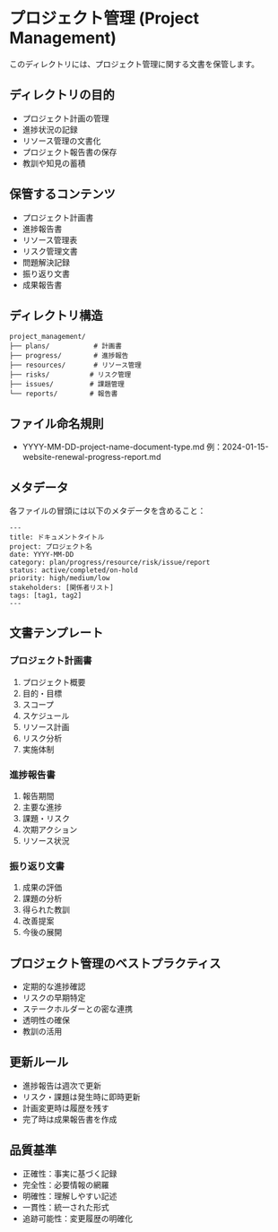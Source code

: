 # プロジェクト管理 (Project Management)

このディレクトリには、プロジェクト管理に関する文書を保管します。

## ディレクトリの目的
- プロジェクト計画の管理
- 進捗状況の記録
- リソース管理の文書化
- プロジェクト報告書の保存
- 教訓や知見の蓄積

## 保管するコンテンツ
- プロジェクト計画書
- 進捗報告書
- リソース管理表
- リスク管理文書
- 問題解決記録
- 振り返り文書
- 成果報告書

## ディレクトリ構造
```
project_management/
├── plans/           # 計画書
├── progress/        # 進捗報告
├── resources/       # リソース管理
├── risks/          # リスク管理
├── issues/         # 課題管理
└── reports/        # 報告書
```

## ファイル命名規則
- YYYY-MM-DD-project-name-document-type.md
  例：2024-01-15-website-renewal-progress-report.md

## メタデータ
各ファイルの冒頭には以下のメタデータを含めること：
```
---
title: ドキュメントタイトル
project: プロジェクト名
date: YYYY-MM-DD
category: plan/progress/resource/risk/issue/report
status: active/completed/on-hold
priority: high/medium/low
stakeholders: [関係者リスト]
tags: [tag1, tag2]
---
```

## 文書テンプレート
### プロジェクト計画書
1. プロジェクト概要
2. 目的・目標
3. スコープ
4. スケジュール
5. リソース計画
6. リスク分析
7. 実施体制

### 進捗報告書
1. 報告期間
2. 主要な進捗
3. 課題・リスク
4. 次期アクション
5. リソース状況

### 振り返り文書
1. 成果の評価
2. 課題の分析
3. 得られた教訓
4. 改善提案
5. 今後の展開

## プロジェクト管理のベストプラクティス
- 定期的な進捗確認
- リスクの早期特定
- ステークホルダーとの密な連携
- 透明性の確保
- 教訓の活用

## 更新ルール
- 進捗報告は週次で更新
- リスク・課題は発生時に即時更新
- 計画変更時は履歴を残す
- 完了時は成果報告書を作成

## 品質基準
- 正確性：事実に基づく記録
- 完全性：必要情報の網羅
- 明確性：理解しやすい記述
- 一貫性：統一された形式
- 追跡可能性：変更履歴の明確化